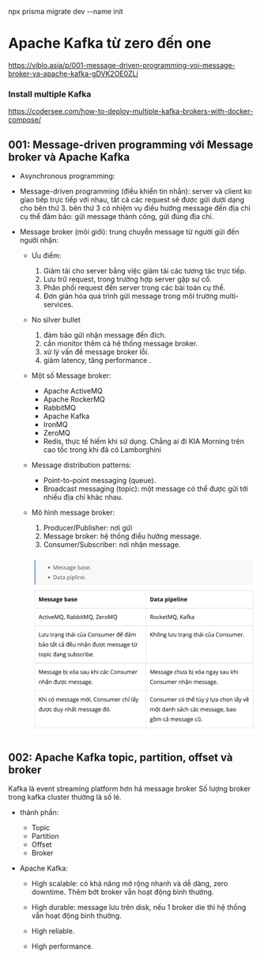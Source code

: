 npx prisma migrate dev --name init

# Apache Kafka từ zero đến one

https://viblo.asia/p/001-message-driven-programming-voi-message-broker-va-apache-kafka-gDVK2OE0ZLj

### Install multiple Kafka

https://codersee.com/how-to-deploy-multiple-kafka-brokers-with-docker-compose/

## 001: Message-driven programming với Message broker và Apache Kafka

- Asynchronous programming:
- Message-driven programming (điều khiển tin nhắn): server và client ko giao
  tiếp trực tiếp với nhau, tất cả các request sẽ được gửi dưới dạng cho bên
  thứ 3. bên thứ 3 có nhiệm vụ điều hướng message đến địa chỉ cụ thể đảm bảo:
  gửi message thành công, gửi đúng địa chỉ.
- Message broker (môi giới): trung chuyển message từ người gửi đến người nhận:

  - Ưu điểm:
    1. Giảm tải cho server bằng việc giảm tải các tương tác trực tiếp.
    2. Lưu trữ request, trong trường hợp server gặp sự cố.
    3. Phân phối request đến server trong các bài toán cụ thể.
    4. Đơn giản hóa quá trình gửi message trong môi trường multi-services.
  - No silver bullet
    1. đảm bảo gửi nhận message đến đích.
    2. cần monitor thêm cả hệ thống message broker.
    3. xử lý vấn đề message broker lỗi.
    4. giảm latency, tăng performance .
  - Một số Message broker:
    - Apache ActiveMQ
    - Apache RockerMQ
    - RabbitMQ
    - Apache Kafka
    - IronMQ
    - ZeroMQ
    - Redis, thực tế hiếm khi sử dụng. Chẳng ai đi KIA Morning trên cao tốc
      trong khi đã có Lamborghini
  - Message distribution patterns:
    - Point-to-point messaging (queue).
    - Broadcast messaging (topic): một message có thể được gửi tới nhiều địa chỉ
      khác nhau.
  - Mô hình message broker:

    1. Producer/Publisher: nơi gửi
    2. Message broker: hệ thống điều hướng message.
    3. Consumer/Subscriber: nơi nhận message.

    ![alt text](docs/images/image.png)

## 002: Apache Kafka topic, partition, offset và broker

Kafka là event streaming platform hơn hả message broker Số lượng broker trong
kafka cluster thường là số lẻ.

- thành phần:

  - Topic
  - Partition
  - Offset
  - Broker

- Apache Kafka:

  - High scalable: có khả năng mở rộng nhanh và dễ dàng, zero downtime. Thêm bớt
    broker vẫn hoạt động bình thường.

  - High durable: message lưu trên disk, nếu 1 broker die thì hệ thống vẫn hoạt
    động bình thường.

  - High reliable.
  - High performance.
